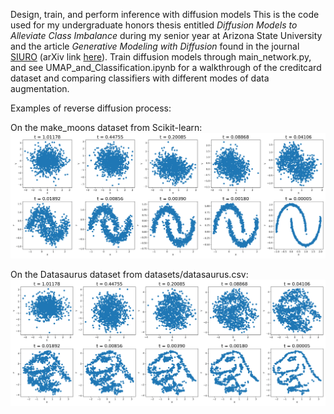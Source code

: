 Design, train, and perform inference with diffusion models
This is the code used for my undergraduate honors thesis entitled _Diffusion Models to Alleviate Class Imbalance_ during my senior year at Arizona State University
and the article _Generative Modeling with Diffusion_ found in the journal [SIURO](https://www.siam.org/publications/siam-journals/siam-undergraduate-research-online-siuro/) (arXiv link [here](https://arxiv.org/abs/2412.10948)).
Train diffusion models through main_network.py, and see UMAP_and_Classification.ipynb for a walkthrough of the creditcard dataset and comparing classifiers with different modes of data augmentation.

Examples of reverse diffusion process:

On the make_moons dataset from Scikit-learn:
![Alt text](https://github.com/justinle4/Diffusion/blob/main/reverse_diffusion_examples/scatterplot_timeline_moons.png)

On the Datasaurus dataset from datasets/datasaurus.csv:
![Alt text](https://github.com/justinle4/Diffusion/blob/main/reverse_diffusion_examples/scatterplot_timeline_datasaurus.png)
